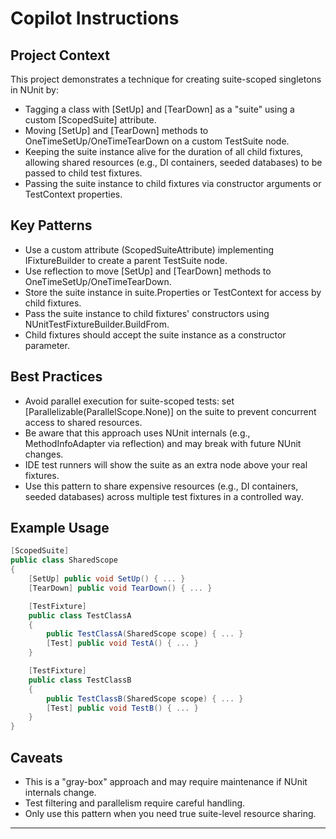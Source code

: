 # Copilot Instructions

## Project Context

This project demonstrates a technique for creating suite-scoped singletons in NUnit by:

- Tagging a class with [SetUp] and [TearDown] as a "suite" using a custom [ScopedSuite] attribute.
- Moving [SetUp] and [TearDown] methods to OneTimeSetUp/OneTimeTearDown on a custom TestSuite node.
- Keeping the suite instance alive for the duration of all child fixtures, allowing shared resources (e.g., DI containers, seeded databases) to be passed to child test fixtures.
- Passing the suite instance to child fixtures via constructor arguments or TestContext properties.

## Key Patterns

- Use a custom attribute (ScopedSuiteAttribute) implementing IFixtureBuilder to create a parent TestSuite node.
- Use reflection to move [SetUp] and [TearDown] methods to OneTimeSetUp/OneTimeTearDown.
- Store the suite instance in suite.Properties or TestContext for access by child fixtures.
- Pass the suite instance to child fixtures' constructors using NUnitTestFixtureBuilder.BuildFrom.
- Child fixtures should accept the suite instance as a constructor parameter.

## Best Practices

- Avoid parallel execution for suite-scoped tests: set [Parallelizable(ParallelScope.None)] on the suite to prevent concurrent access to shared resources.
- Be aware that this approach uses NUnit internals (e.g., MethodInfoAdapter via reflection) and may break with future NUnit changes.
- IDE test runners will show the suite as an extra node above your real fixtures.
- Use this pattern to share expensive resources (e.g., DI containers, seeded databases) across multiple test fixtures in a controlled way.

## Example Usage

```csharp
[ScopedSuite]
public class SharedScope
{
    [SetUp] public void SetUp() { ... }
    [TearDown] public void TearDown() { ... }

    [TestFixture]
    public class TestClassA
    {
        public TestClassA(SharedScope scope) { ... }
        [Test] public void TestA() { ... }
    }

    [TestFixture]
    public class TestClassB
    {
        public TestClassB(SharedScope scope) { ... }
        [Test] public void TestB() { ... }
    }
}
```

## Caveats

- This is a "gray-box" approach and may require maintenance if NUnit internals change.
- Test filtering and parallelism require careful handling.
- Only use this pattern when you need true suite-level resource sharing.

---
